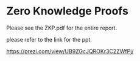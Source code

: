 # Zero Knowledge Proofs

Please see the ZKP.pdf for the entire report.

please refer to the link for the ppt.

https://prezi.com/view/UB9ZGcJQROKr3C2ZWfPj/